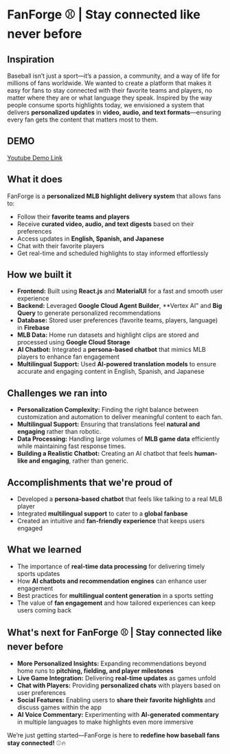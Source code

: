 # FanForge ⚾ | Stay connected like never before  

## Inspiration  
Baseball isn’t just a sport—it’s a passion, a community, and a way of life for millions of fans worldwide. We wanted to create a platform that makes it easy for fans to stay connected with their favorite teams and players, no matter where they are or what language they speak. Inspired by the way people consume sports highlights today, we envisioned a system that delivers **personalized updates** in **video, audio, and text formats**—ensuring every fan gets the content that matters most to them.  

## DEMO  
[Youtube Demo Link](https://youtu.be/P-QL1JWFsi8)

## What it does  
FanForge is a **personalized MLB highlight delivery system** that allows fans to:  
- Follow their **favorite teams and players**  
- Receive **curated video, audio, and text digests** based on their preferences  
- Access updates in **English, Spanish, and Japanese**  
- Chat with their favorite players
- Get real-time and scheduled highlights to stay informed effortlessly  

## How we built it  
- **Frontend:** Built using **React.js** and **MaterialUI** for a fast and smooth user experience  
- **Backend:** Leveraged **Google Cloud Agent Builder**, **Vertex AI" and **Big Query** to generate personalized recommendations  
- **Database:** Stored user preferences (favorite teams, players, language) in **Firebase**  
- **MLB Data:** Home run datasets and highlight clips are stored and processed using **Google Cloud Storage**  
- **AI Chatbot:** Integrated a **persona-based chatbot** that mimics MLB players to enhance fan engagement  
- **Multilingual Support:** Used **AI-powered translation models** to ensure accurate and engaging content in English, Spanish, and Japanese  

## Challenges we ran into  
- **Personalization Complexity:** Finding the right balance between customization and automation to deliver meaningful content to each fan.  
- **Multilingual Support:** Ensuring that translations feel **natural and engaging** rather than robotic.  
- **Data Processing:** Handling large volumes of **MLB game data** efficiently while maintaining fast response times.  
- **Building a Realistic Chatbot:** Creating an AI chatbot that feels **human-like and engaging**, rather than generic.  

## Accomplishments that we're proud of   
- Developed a **persona-based chatbot** that feels like talking to a real MLB player  
- Integrated **multilingual support** to cater to a **global fanbase**  
- Created an intuitive and **fan-friendly experience** that keeps users engaged  

## What we learned  
- The importance of **real-time data processing** for delivering timely sports updates  
- How **AI chatbots and recommendation engines** can enhance user engagement  
- Best practices for **multilingual content generation** in a sports setting  
- The value of **fan engagement** and how tailored experiences can keep users coming back  

## What's next for FanForge ⚾ | Stay connected like never before  
- **More Personalized Insights:** Expanding recommendations beyond home runs to **pitching, fielding, and player milestones**  
- **Live Game Integration:** Delivering **real-time updates** as games unfold  
- **Chat with Players:** Providing **personalized chats** with players based on user preferences  
- **Social Features:** Enabling users to **share their favorite highlights** and discuss games within the app  
- **AI Voice Commentary:** Experimenting with **AI-generated commentary** in multiple languages to make highlights even more immersive  

We’re just getting started—FanForge is here to **redefine how baseball fans stay connected!** ⚾🔥  
